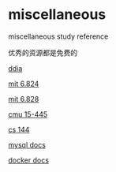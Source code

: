 # miscellaneous
miscellaneous study reference

优秀的资源都是免费的

[ddia](https://github.com/Vonng/ddia)

[mit 6.824]()

[mit 6.828]()

[cmu 15-445]()

[cs 144]()

[mysql docs](https://dev.mysql.com/doc/)

[docker docs](https://docs.docker.com/)
